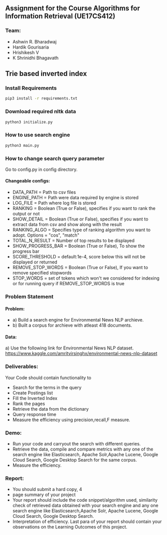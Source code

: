 ## Assignment for the Course Algorithms for Information Retrieval (UE17CS412)

### Team:
* Ashwin R. Bharadwaj
* Hardik Gourisaria
* Hrishikesh V
* K Shrinidhi Bhagavath

## Trie based inverted index


### Install Requirements

```bash
pip3 install -r requirements.txt
```


### Download required nltk data

```bash
python3 initialize.py
```

### How to use search engine

```bash
python3 main.py
```


### How to change search query parameter

Go to config.py in config directory.

#### Changeable configs:
 - DATA_PATH = Path to csv files
 - ENGINE_PATH = Path were data required by engine is stored
 - LOG_FILE = Path where log file is stored
 - RANKING = Boolean (True or False), specifies if you want to rank the output or not
 - SHOW_DETAIL = Boolean (True or False), specifies if you want to extract data from csv and show along with the result
 - RANKING_ALGO = Specifies type of ranking algorithm you want to adopt. Options = "cos", "match"
 - TOTAL_N_RESULT = Number of top results to be displayed
 - SHOW_PROGRESS_BAR = Boolean (True or False), To show the progress bar
 - SCORE_THRESHOLD = default:1e-4, score below this will not be displayed or returned
 - REMOVE_STOP_WORDS = Boolean (True or False), If you want to remove specified stopwords
 - STOP_WORDS = set of tokens which won't we considered for indexing or for running query if REMOVE_STOP_WORDS is true

### Problem Statement
#### Problem:
 - a) Build a search engine for Environmental News NLP archieve.
 - b) Built a corpus for archieve with atleast 418 documents.

#### Data:
 a) Use the following link for Environmental News NLP dataset. https://www.kaggle.com/amritvirsinghx/environmental-news-nlp-dataset

### Deliverables: 
Your Code should contain functionality to 
 - Search for the terms in the query
 - Create Postings list
 - Fill the Inverted Index
 - Rank the pages
 - Retrieve the data from the dictionary
 - Query response time 
 - Measure the efficiency using precision,recall,F measure.
 
### Demo:
 - Run your code and carryout the search with different queries. 
 - Retrieve the data, compile and compare metrics with any one of the search engine  like Elasticsearch, Apache Solr,Apache Lucene, Google Cloud Search, Google Desktop Search for the same corpus.
 - Measure the efficiency.

### Report:
 - You should submit a hard copy, 4
 - page summary of your project 
 - Your report should include the code snippet/algorithm used, similarity check of retrieved data obtained with your search engine and any one search engine like Elasticsearch,Apache Solr, Apache Lucene, Google Cloud Search, Google Desktop Search.
 - Interpretation of efficiency.
Last para of your report should contain your observations on the Learning Outcomes of this project.

